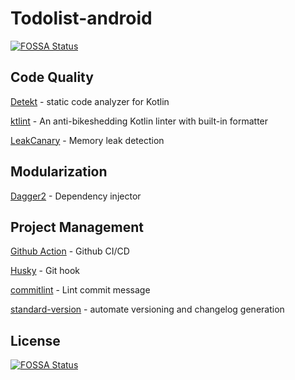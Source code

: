 # Todolist-android
[![FOSSA Status](https://app.fossa.com/api/projects/git%2Bgithub.com%2Fmcauto%2Ftodolist-android.svg?type=shield)](https://app.fossa.com/projects/git%2Bgithub.com%2Fmcauto%2Ftodolist-android?ref=badge_shield)


## Code Quality

[Detekt](https://detekt.github.io/detekt/index.html) - static code analyzer for Kotlin

[ktlint](https://github.com/pinterest/ktlint) - An anti-bikeshedding Kotlin linter with built-in formatter

[LeakCanary](https://square.github.io/leakcanary/getting_started/) - Memory leak detection

## Modularization

[Dagger2](https://github.com/google/dagger) - Dependency injector

## Project Management

[Github Action](https://github.com/features/actions) - Github CI/CD

[Husky](https://github.com/typicode/husky) - Git hook

[commitlint](https://github.com/conventional-changelog/commitlint) - Lint commit message

[standard-version](https://github.com/conventional-changelog/standard-version) - automate versioning and changelog generation 






## License
[![FOSSA Status](https://app.fossa.com/api/projects/git%2Bgithub.com%2Fmcauto%2Ftodolist-android.svg?type=large)](https://app.fossa.com/projects/git%2Bgithub.com%2Fmcauto%2Ftodolist-android?ref=badge_large)
